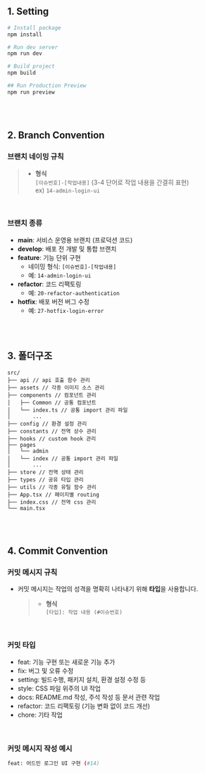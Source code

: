 ## 1. Setting

```bash
# Install package
npm install

# Run dev server
npm run dev

# Build project
npm build

## Run Production Preview
npm run preview
```

<br> <br>

## 2. Branch Convention

### **브랜치 네이밍 규칙**

> -   **형식**  
>      `[이슈번호]-[작업내용]` (3-4 단어로 작업 내용을 간결히 표현)  
>      ex) `14-admin-login-ui`

<br>

### **브랜치 종류**

-   **main**: 서비스 운영용 브랜치 (프로덕션 코드)
-   **develop**: 배포 전 개발 및 통합 브랜치
-   **feature**: 기능 단위 구현
    -   네이밍 형식: `[이슈번호]-[작업내용]`
    -   예: `14-admin-login-ui`
-   **refactor**: 코드 리팩토링
    -   예: `20-refactor-authentication`
-   **hotfix**: 배포 버전 버그 수정
    -   예: `27-hotfix-login-error`

<br> <br>

## 3. 폴더구조

```
src/
├── api // api 호출 함수 관리
├── assets // 각종 이미지 소스 관리
├── components // 컴포넌트 관리
│   ├── Common // 공통 컴포넌트
│   └── index.ts // 공통 import 관리 파일
│       ...
├── config // 환경 설정 관리
├── constants // 전역 상수 관리
├── hooks // custom hook 관리
├── pages
│   └── admin
│   └── index // 공통 import 관리 파일
│       ...
├── store // 전역 상태 관리
├── types // 공유 타입 관리
├── utils // 각종 유틸 함수 관리
├── App.tsx // 페이지별 routing
├── index.css // 전역 css 관리
└── main.tsx
```

<br> <br>

## 4. Commit Convention

### **커밋 메시지 규칙**

-   커밋 메시지는 작업의 성격을 명확히 나타내기 위해 **타입**을 사용합니다.
    > -   **형식**  
    >     `[타입]: 작업 내용 (#이슈번호)`

<br>

### **커밋 타입**

-   feat: 기능 구현 또는 새로운 기능 추가
-   fix: 버그 및 오류 수정
-   setting: 빌드수행, 패키지 설치, 환경 설정 수정 등
-   style: CSS 파일 위주의 UI 작업
-   docs: README.md 작성, 주석 작성 등 문서 관련 작업
-   refactor: 코드 리팩토링 (기능 변화 없이 코드 개선)
-   chore: 기타 작업

<br>

### **커밋 메시지 작성 예시**

```bash
feat: 어드민 로그인 UI 구현 (#14)
```
